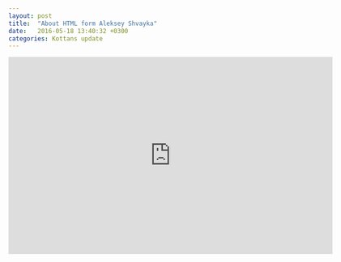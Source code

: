 ```yaml
---
layout: post
title:  "About HTML form Aleksey Shvayka"
date:   2016-05-18 13:40:32 +0300
categories: Kottans update
---
```


<iframe width="640" height="390" src="https://www.youtube.com/watch?v=0Z4LD-Fa2mY" frameborder="0" allowfullscreen></iframe>
